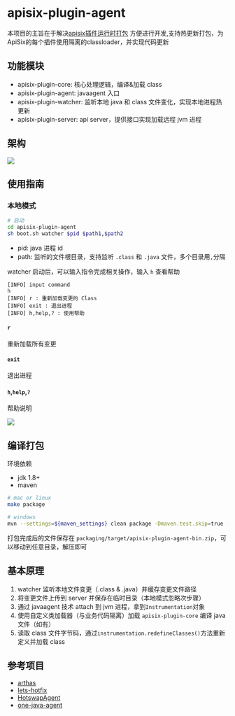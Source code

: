 # apisix-plugin-agent

本项目的主旨在于解决[apisix插件运行时打包](https://issues.apache.org/jira/browse/COMDEV-451)  方便进行开发,支持热更新打包，为ApiSix的每个插件使用隔离的classloader，并实现代码更新


## 功能模块

- apisix-plugin-core: 核心处理逻辑，编译&加载 class 
- apisix-plugin-agent: javaagent 入口
- apisix-plugin-watcher: 监听本地 java 和 class 文件变化，实现本地进程热更新
- apisix-plugin-server: api server，提供接口实现加载远程 jvm 进程

## 架构

![](./doc/java-hot-reload-agent.jpg)

## 使用指南


### 本地模式
```bash
# 启动
cd apisix-plugin-agent
sh boot.sh watcher $pid $path1,$path2
```
- pid: java 进程 id
- path: 监听的文件根目录，支持监听 `.class` 和 `.java` 文件，多个目录用`,`分隔

watcher 启动后，可以输入指令完成相关操作，输入 `h` 查看帮助

```
[INFO] input command
h
[INFO] r : 重新加载变更的 Class
[INFO] exit : 退出进程
[INFO] h,help,? : 使用帮助
```

#### `r` 

重新加载所有变更

#### `exit`

退出进程

#### `h`,`help`,`?`

帮助说明

![](./doc/usage-watcher.gif)



## 编译打包

环境依赖

- jdk 1.8+
- maven

```bash
# mac or linux
make package
```

```bash
# windows
mvn --settings=${maven_settings} clean package -Dmaven.test.skip=true -P full
```

打包完成后的文件保存在 `packaging/target/apisix-plugin-agent-bin.zip`，可以移动到任意目录，解压即可



## 基本原理

1. watcher 监听本地文件变更（.class & .java）并缓存变更文件路径
2. 将变更文件上传到 server 并保存在临时目录（本地模式忽略次步骤）
3. 通过 javaagent 技术 attach 到 jvm 进程，拿到`Instrumentation`对象
4. 使用自定义类加载器（与业务代码隔离）加载 `apisix-plugin-core` 编译 java 文件（如有）
5. 读取 class 文件字节码，通过`instrumentation.redefineClasses()`方法重新定义并加载 class


## 参考项目

- [arthas](https://github.com/alibaba/arthas)
- [lets-hotfix](https://github.com/liuzhengyang/lets-hotfix)
- [HotswapAgent](https://github.com/HotswapProjects/HotswapAgent)
- [one-java-agent](https://github.com/alibaba/one-java-agent)

